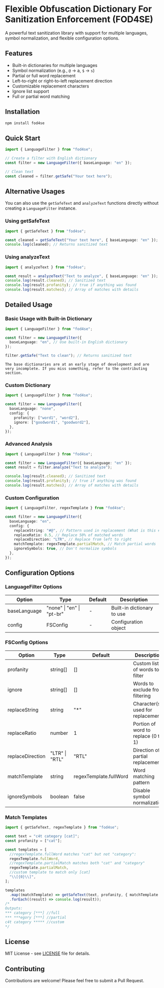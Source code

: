 # Flexible Obfuscation Dictionary For Sanitization Enforcement (FOD4SE)

A powerful text sanitization library with support for multiple languages, symbol normalization, and flexible configuration options.

## Features

- Built-in dictionaries for multiple languages
- Symbol normalization (e.g., `@` → a, `$` → `s`)
- Partial or full word replacement
- Left-to-right or right-to-left replacement direction
- Customizable replacement characters
- Ignore list support
- Full or partial word matching

## Installation

```sh
npm install fod4se
```

## Quick Start

```typescript
import { LanguageFilter } from "fod4se";

// Create a filter with English dictionary
const filter = new LanguageFilter({ baseLanguage: "en" });

// Clean text
const cleaned = filter.getSafe("Your text here");
```

## Alternative Usages

You can also use the `getSafeText` and `analyzeText` functions directly without creating a `LanguageFilter` instance.

### Using getSafeText

```typescript
import { getSafeText } from "fod4se";

const cleaned = getSafeText("Your text here", { baseLanguage: "en" });
console.log(cleaned); // Returns sanitized text
```

### Using analyzeText

```typescript
import { analyzeText } from "fod4se";

const result = analyzeText("Text to analyze", { baseLanguage: "en" });
console.log(result.cleaned); // Sanitized text
console.log(result.profanity); // true if anything was found
console.log(result.matches); // Array of matches with details
```

## Detailed Usage

### Basic Usage with Built-in Dictionary

```typescript
import { LanguageFilter } from "fod4se";

const filter = new LanguageFilter({
  baseLanguage: "en", // Use built-in English dictionary
});

filter.getSafe("Text to clean"); // Returns sanitized text
```

    The base dictionaries are at an early stage of development and are very incomplete. If you miss something, refer to the contributing section.

### Custom Dictionary

```typescript
import { LanguageFilter } from "fod4se";

const filter = new LanguageFilter({
  baseLanguage: "none",
  config: {
    profanity: ["word1", "word2"],
    ignore: ["goodword1", "goodword2"],
  },
});
```

### Advanced Analysis

```typescript
import { LanguageFilter } from "fod4se";

const filter = new LanguageFilter({ baseLanguage: "en" });
const result = filter.analyze("Text to analyze");

console.log(result.cleaned); // Sanitized text
console.log(result.profanity); // true if anything was found
console.log(result.matches); // Array of matches with details
```

### Custom Configuration

```typescript
import { LanguageFilter, regexTemplate } from "fod4se";

const filter = new LanguageFilter({
  baseLanguage: "en",
  config: {
    replaceString: "#@", // Pattern used in replacement (What is this #@#@#)
    replaceRatio: 0.5, // Replace 50% of matched words
    replaceDirection: "LTR", // Replace from left to right
    matchTemplate: regexTemplate.partialMatch, // Match partial words
    ignoreSymbols: true, // Don't normalize symbols
  },
});
```

## Configuration Options

### LanguageFilter Options

| Option       | Type                      | Default | Description                |
| ------------ | ------------------------- | ------- | -------------------------- |
| baseLanguage | "none" \| "en" \| "pt-br" | -       | Built-in dictionary to use |
| config       | FSConfig                  | -       | Configuration object       |

### FSConfig Options

| Option           | Type           | Default                | Description                         |
| ---------------- | -------------- | ---------------------- | ----------------------------------- |
| profanity        | string[]       | []                     | Custom list of words to filter      |
| ignore           | string[]       | []                     | Words to exclude from filtering     |
| replaceString    | string         | "\*"                   | Character(s) used for replacement   |
| replaceRatio     | number         | 1                      | Portion of word to replace (0 to 1) |
| replaceDirection | "LTR" \| "RTL" | "RTL"                  | Direction of partial replacement    |
| matchTemplate    | string         | regexTemplate.fullWord | Word matching pattern               |
| ignoreSymbols    | boolean        | false                  | Disable symbol normalization        |

### Match Templates

```typescript
import { getSafeText, regexTemplate } from "fod4se";

const text = "c4t category [cat]";
const profanity = ["cat"];

const templates = [
  //regexTemplate.fullWord matches "cat" but not "category":
  regexTemplate.fullWord,
  //regexTemplate.partialMatch matches both "cat" and "category"
  regexTemplate.partialMatch,
  //custom template to match only [cat]
  "\\[{0}\\]",
];

templates
  .map((matchTemplate) => getSafeText(text, profanity, { matchTemplate }))
  .forEach((result) => console.log(result));
/*
Outputs:
*** category [***] //full
*** ***egory [***] //partial
c4t category ***** //custom
*/
```

## License

MIT License - see [LICENSE](LICENSE) file for details.

## Contributing

Contributions are welcome! Please feel free to submit a Pull Request.
